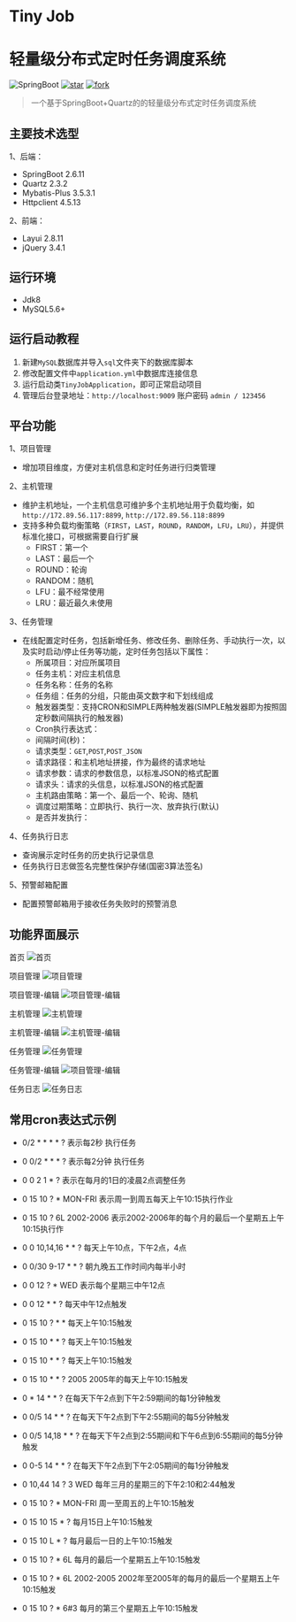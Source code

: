 # Tiny Job
# 轻量级分布式定时任务调度系统
![SpringBoot](https://img.shields.io/badge/springboot-2.6.11-green.svg?style=flat-square)
<a href='https://gitee.com/leisureLXY/tiny-job/stargazers'><img src='https://gitee.com/leisureLXY/tiny-job/badge/star.svg?theme=dark' alt='star'></img></a>
<a href='https://gitee.com/leisureLXY/tiny-job/members'><img src='https://gitee.com/leisureLXY/tiny-job/badge/fork.svg?theme=dark' alt='fork'></img></a>

> 一个基于SpringBoot+Quartz的的轻量级分布式定时任务调度系统

## 主要技术选型

1、后端：
- SpringBoot 2.6.11
- Quartz 2.3.2
- Mybatis-Plus 3.5.3.1
- Httpclient 4.5.13

2、前端：
- Layui 2.8.11
- jQuery 3.4.1

## 运行环境
- Jdk8
- MySQL5.6+

## 运行启动教程
1. 新建`MySQL`数据库并导入`sql`文件夹下的数据库脚本
2. 修改配置文件中`application.yml`中数据库连接信息
3. 运行启动类`TinyJobApplication`，即可正常启动项目
4. 管理后台登录地址：`http://localhost:9009`  账户密码 `admin / 123456`

## 平台功能
1、项目管理
- 增加项目维度，方便对主机信息和定时任务进行归类管理

2、主机管理
- 维护主机地址，一个主机信息可维护多个主机地址用于负载均衡，如 `http://172.89.56.117:8899`, `http://172.89.56.118:8899`
- 支持多种负载均衡策略（`FIRST`，`LAST`，`ROUND`，`RANDOM`，`LFU`，`LRU`），并提供标准化接口，可根据需要自行扩展
  - FIRST：第一个
  - LAST：最后一个
  - ROUND：轮询
  - RANDOM：随机
  - LFU：最不经常使用
  - LRU：最近最久未使用

3、任务管理
- 在线配置定时任务，包括新增任务、修改任务、删除任务、手动执行一次，以及实时启动/停止任务等功能，定时任务包括以下属性：
  - 所属项目：对应所属项目
  - 任务主机：对应主机信息
  - 任务名称：任务的名称
  - 任务组：任务的分组，只能由英文数字和下划线组成
  - 触发器类型：支持CRON和SIMPLE两种触发器(SIMPLE触发器即为按照固定秒数间隔执行的触发器)
  - Cron执行表达式：
  - 间隔时间(秒)：
  - 请求类型：`GET`,`POST`,`POST_JSON`
  - 请求路径：和主机地址拼接，作为最终的请求地址
  - 请求参数：请求的参数信息，以标准JSON的格式配置
  - 请求头：请求的头信息，以标准JSON的格式配置
  - 主机路由策略：第一个、最后一个、轮询、随机
  - 调度过期策略：立即执行、执行一次、放弃执行(默认)
  - 是否并发执行：

4、任务执行日志
- 查询展示定时任务的历史执行记录信息
- 任务执行日志做签名完整性保护存储(国密3算法签名)

5、预警邮箱配置
- 配置预警邮箱用于接收任务失败时的预警消息

## 功能界面展示
首页
![首页](src/main/resources/static/images/readme/首页.png)

项目管理
![项目管理](src/main/resources/static/images/readme/项目管理.png)

项目管理-编辑
![项目管理-编辑](src/main/resources/static/images/readme/项目管理-编辑.png)

主机管理
![主机管理](src/main/resources/static/images/readme/主机管理.png)

主机管理-编辑
![主机管理-编辑](src/main/resources/static/images/readme/主机管理-编辑.png)

任务管理
![任务管理](src/main/resources/static/images/readme/任务管理.png)

任务管理-编辑
![项目管理-编辑](src/main/resources/static/images/readme/任务管理-编辑.png)

任务日志
![任务日志](src/main/resources/static/images/readme/任务日志.png)

## 常用cron表达式示例
- 0/2 * * * * ?   表示每2秒 执行任务

- 0 0/2 * * * ?   表示每2分钟 执行任务

- 0 0 2 1 * ?   表示在每月的1日的凌晨2点调整任务

- 0 15 10 ? * MON-FRI   表示周一到周五每天上午10:15执行作业

- 0 15 10 ? 6L 2002-2006   表示2002-2006年的每个月的最后一个星期五上午10:15执行作

- 0 0 10,14,16 * * ?   每天上午10点，下午2点，4点

- 0 0/30 9-17 * * ?   朝九晚五工作时间内每半小时

- 0 0 12 ? * WED    表示每个星期三中午12点

- 0 0 12 * * ?   每天中午12点触发

- 0 15 10 ? * *    每天上午10:15触发

- 0 15 10 * * ?     每天上午10:15触发

- 0 15 10 * * ?    每天上午10:15触发

- 0 15 10 * * ? 2005    2005年的每天上午10:15触发

- 0 * 14 * * ?     在每天下午2点到下午2:59期间的每1分钟触发

- 0 0/5 14 * * ?    在每天下午2点到下午2:55期间的每5分钟触发

- 0 0/5 14,18 * * ?     在每天下午2点到2:55期间和下午6点到6:55期间的每5分钟触发

- 0 0-5 14 * * ?    在每天下午2点到下午2:05期间的每1分钟触发

- 0 10,44 14 ? 3 WED    每年三月的星期三的下午2:10和2:44触发

- 0 15 10 ? * MON-FRI    周一至周五的上午10:15触发

- 0 15 10 15 * ?    每月15日上午10:15触发

- 0 15 10 L * ?    每月最后一日的上午10:15触发

- 0 15 10 ? * 6L    每月的最后一个星期五上午10:15触发

- 0 15 10 ? * 6L 2002-2005   2002年至2005年的每月的最后一个星期五上午10:15触发

- 0 15 10 ? * 6#3   每月的第三个星期五上午10:15触发